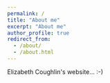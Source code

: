 ```yaml
---
permalink: /
title: "About me"
excerpt: "About me"
author_profile: true
redirect_from: 
  - /about/
  - /about.html
---
```


Elizabeth Coughlin's website... :-)
